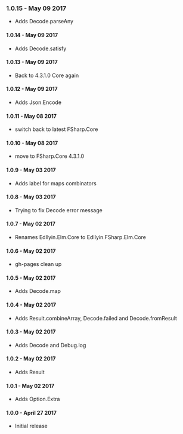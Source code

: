 ### 1.0.15 - May 09 2017
* Adds Decode.parseAny

#### 1.0.14 - May 09 2017
* Adds Decode.satisfy

#### 1.0.13 - May 09 2017
* Back to 4.3.1.0 Core again

#### 1.0.12 - May 09 2017
* Adds Json.Encode

#### 1.0.11 - May 08 2017
* switch back to latest FSharp.Core

#### 1.0.10 - May 08 2017
* move to FSharp.Core 4.3.1.0

#### 1.0.9 - May 03 2017
* Adds label for maps combinators

#### 1.0.8 - May 03 2017
* Trying to fix Decode error message

#### 1.0.7 - May 02 2017
* Renames EdIlyin.Elm.Core to EdIlyin.FSharp.Elm.Core

#### 1.0.6 - May 02 2017
* gh-pages clean up

#### 1.0.5 - May 02 2017
* Adds Decode.map

#### 1.0.4 - May 02 2017
* Adds Result.combineArray, Decode.failed and Decode.fromResult

#### 1.0.3 - May 02 2017
* Adds Decode and Debug.log

#### 1.0.2 - May 02 2017
* Adds Result

#### 1.0.1 - May 02 2017
* Adds Option.Extra

#### 1.0.0 - April 27 2017
* Initial release

